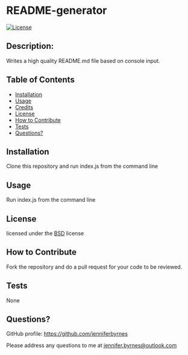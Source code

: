 
# README-generator
 [![License](https://img.shields.io/badge/License-BSD_3--Clause-blue.svg)](https://opensource.org/licenses/BSD-3-Clause)

## Description:

Writes a high quality README.md file based on console input.

## Table of Contents

- [Installation](#installation)
- [Usage](#usage)
- [Credits](#credits)
- [License](#license)
- [How to Contribute](#How-to-Contribute)
- [Tests](#Tests)
- [Questions?](#Questions)

## Installation

Clone this repository and run index.js from the command line

## Usage

Run index.js from the command line

## License

licensed under the [BSD](https://choosealicense.com/licenses/bsd/) license

## How to Contribute

Fork the repository and do a pull request for your code to be reviewed.

## Tests

None

## Questions?

GitHub profile: https://github.com/jenniferbyrnes

Please address any questions to me at jennifer.byrnes@outlook.com
  
  